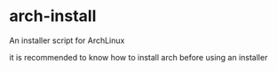 # arch-install
An installer script for ArchLinux

it is recommended to know how to install arch before using an installer
